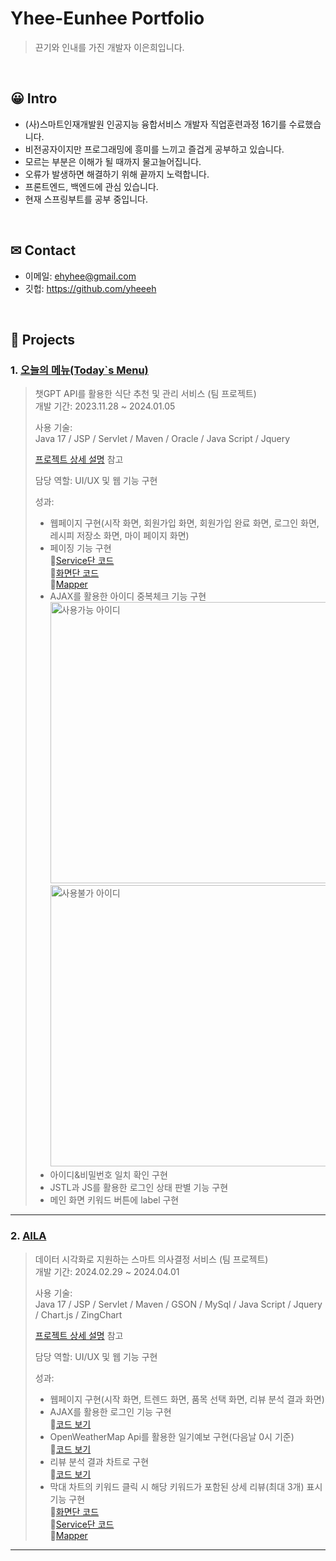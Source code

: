 # Yhee-Eunhee Portfolio
>끈기와 인내를 가진 개발자 이은희입니다.
</br>

## 😀 Intro
- (사)스마트인재개발원 인공지능 융합서비스 개발자 직업훈련과정 16기를 수료했습니다.
- 비전공자이지만 프로그래밍에 흥미를 느끼고 즐겁게 공부하고 있습니다.
- 모르는 부분은 이해가 될 때까지 물고늘어집니다.
- 오류가 발생하면 해결하기 위해 끝까지 노력합니다.
- 프론트엔드, 백엔드에 관심 있습니다.
- 현재 스프링부트를 공부 중입니다.

</br>

## ✉ Contact
- 이메일: ehyhee@gmail.com
- 깃헙: https://github.com/yheeeh

</br>

## 📁 Projects
### 1. [오늘의 메뉴(Today`s Menu)](https://github.com/SMHRD-2021-KDT-AI-16/energizoRePo.git)
>챗GPT API를 활용한 식단 추천 및 관리 서비스 (팀 프로젝트)  
>개발 기간: 2023.11.28 ~ 2024.01.05  
>  
>사용 기술:  
>Java 17 / JSP / Servlet / Maven /
>Oracle / Java Script / Jquery
>  
>[프로젝트 상세 설명](https://github.com/SMHRD-2021-KDT-AI-16/energizoRePo.git) 참고
>
>담당 역할: UI/UX 및 웹 기능 구현
>
>성과:
> - 웹페이지 구현(시작 화면, 회원가입 화면, 회원가입 완료 화면, 로그인 화면, 레시피 저장소 화면, 마이 페이지 화면)
> - 페이징 기능 구현   
> 📌[Service단 코드](https://github.com/SMHRD-2021-KDT-AI-16/energizoRePo/blob/master/EP2/src/main/java/com/todaysmenu/controller/BoardSelectService.java)   
> 📌[화면단 코드](https://github.com/SMHRD-2021-KDT-AI-16/energizoRePo/blob/35be680d210a97496446ff8c8174d8c91f8dea27/EP2/src/main/webapp/jsp/board.jsp#L114-L191)   
📌[Mapper](https://github.com/SMHRD-2021-KDT-AI-16/energizoRePo/blob/f57e511572124a5fe532e291e1de3d8b99f6b2f0/EP2/src/main/java/com/todaysmenu/db/BoardMapper.xml#L6-L17)   
> - AJAX를 활용한 아이디 중복체크 기능 구현   
<img src="https://github.com/yheeeh/Yhee-Eunhee/assets/144122046/19ce85f4-81bb-43bd-be05-ae8f49e1723a" width="450px" alt="사용가능 아이디"></img>
<img src="https://github.com/yheeeh/Yhee-Eunhee/assets/144122046/3391111f-5a1b-4db5-9c22-be190b1209dc" width="450px" alt="사용불가 아이디"></img>
> - 아이디&비밀번호 일치 확인 구현
> - JSTL과 JS를 활용한 로그인 상태 판별 기능 구현
> - 메인 화면 키워드 버튼에 label 구현

---

### 2. [AILA](https://github.com/SMHRD-2021-KDT-AI-16/AILA-Repo.git)
>데이터 시각화로 지원하는 스마트 의사결정 서비스 (팀 프로젝트)  
>개발 기간: 2024.02.29 ~ 2024.04.01  
>  
>사용 기술:  
>Java 17 / JSP / Servlet / Maven / GSON /
>MySql / Java Script / Jquery / Chart.js / ZingChart
>  
>[프로젝트 상세 설명](https://github.com/SMHRD-2021-KDT-AI-16/AILA-Repo.git) 참고
>
>담당 역할: UI/UX 및 웹 기능 구현
>
>성과:
> - 웹페이지 구현(시작 화면, 트렌드 화면, 품목 선택 화면, 리뷰 분석 결과 화면)
> - AJAX를 활용한 로그인 기능 구현   
>   📌[코드 보기](https://github.com/SMHRD-2021-KDT-AI-16/AILA-Repo/blob/3bd72df71b80f4cb9a81173586553d33a64dc4bd/Aila/src/main/webapp/resource/assets/js/main.js#L19-L51)   
> - OpenWeatherMap Api를 활용한 일기예보 구현(다음날 0시 기준)   
>   📌[코드 보기](https://github.com/SMHRD-2021-KDT-AI-16/AILA-Repo/blob/main/Aila/src/main/webapp/resource/partials/weathermap.html)   
> - 리뷰 분석 결과 차트로 구현   
>   📌[코드 보기](https://github.com/SMHRD-2021-KDT-AI-16/AILA-Repo/blob/3bd72df71b80f4cb9a81173586553d33a64dc4bd/Aila/src/main/webapp/views/review_result.jsp#L307-L724)    
> - 막대 차트의 키워드 클릭 시 해당 키워드가 포함된 상세 리뷰(최대 3개) 표시 기능 구현   
>   📌[화면단 코드](https://github.com/SMHRD-2021-KDT-AI-16/AILA-Repo/blob/3bd72df71b80f4cb9a81173586553d33a64dc4bd/Aila/src/main/webapp/views/review_result.jsp#L551-L586)   
>   📌[Service단 코드](https://github.com/SMHRD-2021-KDT-AI-16/AILA-Repo/blob/main/Aila/src/main/java/com/aila/controller/FullReviewService.java)   
>   📌[Mapper](https://github.com/SMHRD-2021-KDT-AI-16/AILA-Repo/blob/3bd72df71b80f4cb9a81173586553d33a64dc4bd/Aila/src/main/java/com/aila/db/ResultMapper.xml#L14-L19)   

---

<!--
### 3. [세 번째 프로젝트](https://github.com/JungHyung2/gitio.io)
>세 번째 프로젝트 간략 소개  (개인 프로젝트)  
>개발 기간: 2018.1.18 ~ 2018.4.5  
>  
>사용 기술:  
>Java 8 / Spring Boot / Gradle / Spring Data JPA / QueryDSL  
>H2 / MySQL / Spring Security / Jsoup / Vue.js / Element U  
>  
>[프로젝트 상세 설명](https://github.com/JungHyung2/gitio.io) 참고
-->
